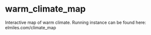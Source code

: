 # warm_climate_map
Interactive map of warm climate. Running instance can be found here: elmiles.com/climate_map
